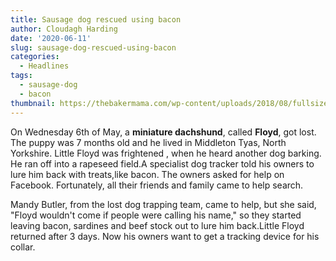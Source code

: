 ```yaml
---
title: Sausage dog rescued using bacon
author: Cloudagh Harding
date: '2020-06-11'
slug: sausage-dog-rescued-using-bacon
categories:
  - Headlines
tags:
  - sausage-dog
  - bacon
thumbnail: https://thebakermama.com/wp-content/uploads/2018/08/fullsizeoutput_15a7c.jpg
---
```


On Wednesday 6th of May, a **miniature dachshund**, called **Floyd**, got lost.
The puppy was 7 months old and he lived in Middleton Tyas, North Yorkshire.
Little Floyd was frightened , when he heard another dog barking. He ran off into a rapeseed
field.A specialist dog tracker told his owners to lure him back with treats,like
bacon. The owners asked for help on Facebook. Fortunately, all their friends
and family came to help search.

Mandy Butler, from the lost dog trapping team, came to help, but she said, &quot;Floyd
wouldn&#39;t come if people were calling his name,&quot; so they started leaving bacon,
sardines and beef stock out to lure him back.Little Floyd returned after 3 days. Now his
owners want to get a tracking device for his collar.


<br>
<br>